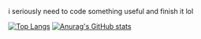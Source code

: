 i seriously need to code something useful and finish it lol

[![Top Langs](https://github-readme-stats.vercel.app/api/top-langs/?username=gato741&theme=dark)](https://github.com/anuraghazra/github-readme-stats)
[![Anurag's GitHub stats](https://github-readme-stats.vercel.app/api?username=gato741&theme=radical)](https://github.com/anuraghazra/github-readme-stats)
